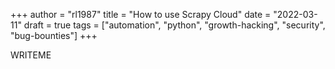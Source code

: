 +++
author = "rl1987"
title = "How to use Scrapy Cloud"
date = "2022-03-11"
draft = true
tags = ["automation", "python", "growth-hacking", "security", "bug-bounties"]
+++

WRITEME


